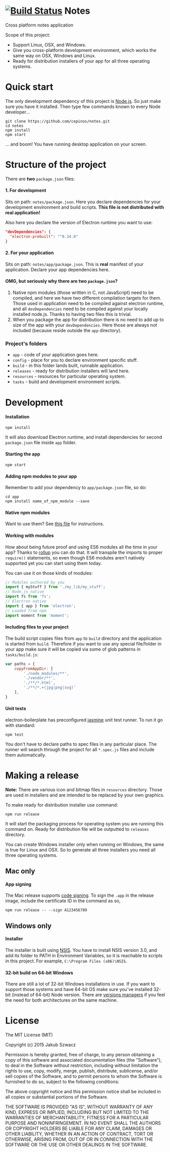 [![Build Status](https://travis-ci.org/cepinos/notes.svg?branch=master)](https://travis-ci.org/cepinos/notes)
Notes
==============

Cross platform notes application

Scope of this project:

- Support Linux, OSX, and Windows.
- Give you cross-platform development environment, which works the same way on OSX, Windows and Linux.
- Ready for distribution installers of your app for all three operating systems.

# Quick start
The only development dependency of this project is [Node.js](https://nodejs.org). So just make sure you have it installed.
Then type few commands known to every Node developer...
```
git clone https://github.com/cepinos/notes.git
cd notes
npm install
npm start
```
... and boom! You have running desktop application on your screen.

# Structure of the project

There are **two** `package.json` files:  

#### 1. For development
Sits on path: `notes/package.json`. Here you declare dependencies for your development environment and build scripts. **This file is not distributed with real application!**

Also here you declare the version of Electron runtime you want to use:
```json
"devDependencies": {
  "electron-prebuilt": "^0.34.0"
}
```

#### 2. For your application
Sits on path: `notes/app/package.json`. This is **real** manifest of your application. Declare your app dependencies here.

#### OMG, but seriously why there are two `package.json`?
1. Native npm modules (those written in C, not JavaScript) need to be compiled, and here we have two different compilation targets for them. Those used in application need to be compiled against electron runtime, and all `devDependencies` need to be compiled against your locally installed node.js. Thanks to having two files this is trivial.
2. When you package the app for distribution there is no need to add up to size of the app with your `devDependencies`. Here those are always not included (because reside outside the `app` directory).

### Project's folders

- `app` - code of your application goes here.
- `config` - place for you to declare environment specific stuff.
- `build` - in this folder lands built, runnable application.
- `releases` - ready for distribution installers will land here.
- `resources` - resources for particular operating system.
- `tasks` - build and development environment scripts.


# Development

#### Installation

```
npm install
```
It will also download Electron runtime, and install dependencies for second `package.json` file inside `app` folder.

#### Starting the app

```
npm start
```

#### Adding npm modules to your app

Remember to add your dependency to `app/package.json` file, so do:
```
cd app
npm install name_of_npm_module --save
```

#### Native npm modules

Want to use them? See [this file](./tasks/rebuild_native.js) for instructions.

#### Working with modules

How about being future proof and using ES6 modules all the time in your app? Thanks to [rollup](https://github.com/rollup/rollup) you can do that. It will transpile the imports to proper `require()` statements, so even though ES6 modules aren't natively supported yet you can start using them today.

You can use it on those kinds of modules:
```js
// Modules authored by you
import { myStuff } from './my_lib/my_stuff';
// Node.js native
import fs from 'fs';
// Electron native
import { app } from 'electron';
// Loaded from npm
import moment from 'moment';
```

#### Including files to your project

The build script copies files from `app` to `build` directory and the application is started from `build`. Therefore if you want to use any special file/folder in your app make sure it will be copied via some of glob patterns in `tasks/build.js`:

```js
var paths = {
    copyFromAppDir: [
        './node_modules/**',
        './vendor/**',
        './**/*.html',
        './**/*.+(jpg|png|svg)'
    ],
}
```

#### Unit tests

electron-boilerplate has preconfigured [jasmine](http://jasmine.github.io/2.0/introduction.html) unit test runner. To run it go with standard:
```
npm test
```
You don't have to declare paths to spec files in any particular place. The runner will search through the project for all `*.spec.js` files and include them automatically.


# Making a release

**Note:** There are various icon and bitmap files in `resources` directory. Those are used in installers and are intended to be replaced by your own graphics.

To make ready for distribution installer use command:
```
npm run release
```
It will start the packaging process for operating system you are running this command on. Ready for distribution file will be outputted to `releases` directory.

You can create Windows installer only when running on Windows, the same is true for Linux and OSX. So to generate all three installers you need all three operating systems.

## Mac only

#### App signing

The Mac release supports [code signing](https://developer.apple.com/library/mac/documentation/Security/Conceptual/CodeSigningGuide/Procedures/Procedures.html). To sign the `.app` in the release image, include the certificate ID in the command as so,
```
npm run release -- --sign A123456789
```

## Windows only

#### Installer

The installer is built using [NSIS](http://nsis.sourceforge.net). You have to install NSIS version 3.0, and add its folder to PATH in Environment Variables, so it is reachable to scripts in this project. For example, `C:\Program Files (x86)\NSIS`.

#### 32-bit build on 64-bit Windows

There are still a lot of 32-bit Windows installations in use. If you want to support those systems and have 64-bit OS make sure you've installed 32-bit (instead of 64-bit) Node version. There are [versions managers](https://github.com/coreybutler/nvm-windows) if you feel the need for both architectures on the same machine.

# License

The MIT License (MIT)

Copyright (c) 2015 Jakub Szwacz

Permission is hereby granted, free of charge, to any person obtaining a copy
of this software and associated documentation files (the "Software"), to deal
in the Software without restriction, including without limitation the rights
to use, copy, modify, merge, publish, distribute, sublicense, and/or sell
copies of the Software, and to permit persons to whom the Software is
furnished to do so, subject to the following conditions:

The above copyright notice and this permission notice shall be included in all
copies or substantial portions of the Software.

THE SOFTWARE IS PROVIDED "AS IS", WITHOUT WARRANTY OF ANY KIND, EXPRESS OR
IMPLIED, INCLUDING BUT NOT LIMITED TO THE WARRANTIES OF MERCHANTABILITY,
FITNESS FOR A PARTICULAR PURPOSE AND NONINFRINGEMENT. IN NO EVENT SHALL THE
AUTHORS OR COPYRIGHT HOLDERS BE LIABLE FOR ANY CLAIM, DAMAGES OR OTHER
LIABILITY, WHETHER IN AN ACTION OF CONTRACT, TORT OR OTHERWISE, ARISING FROM,
OUT OF OR IN CONNECTION WITH THE SOFTWARE OR THE USE OR OTHER DEALINGS IN THE
SOFTWARE.
